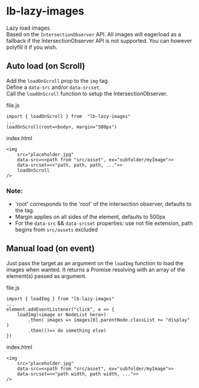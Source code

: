 # lb-lazy-images

Lazy load images.  
Based on the `IntersectionObserver` API.
All images will eagerload as a fallback if the IntersectionObserver API is not supported. You can however polyfill it if you wish.  

## Auto load (on Scroll)

Add the `loadOnScroll` prop to the `img` tag.  
Define a `data-src` and/or `data-srcset`.  
Call the `loadOnScroll` function to setup the IntersectionObserver.  

file.js
```
import { loadOnScroll } from  "lb-lazy-images"
...
loadOnScroll(root=<body>, margin="500px")
```

index.html
```
<img 
	src="placeholder.jpg" 
	data-src=<<path from "src/asset", ex="subfolder/myImage">> 
	data-srcset=<<"path, path, path, ...">>
	loadOnScroll
/>
```

### Note: 
- 'root' corresponds to the 'root' of the intersection observer, defaults to the <body> tag.
- Margin applies on all sides of the element, defaults to 500px
- For the `data-src` && `data-srcset` properties: use not file extension, path begins from `src/assets` excluded

## Manual load (on event)

Just pass the target as an argument on the `loadImg` function to load the images when wanted.
It returns a Promise resolving with an array of the element(s) passed as argument.

file.js
```
import { loadImg } from "lb-lazy-images"
...
element.addEventListener("click", e => {
	loadImg(<image or NodeList here>)
		.then( images => images[0].parentNode.classList += "display"  )
		.then(()=> do something else)
})
```

index.html
```
<img 
	src="placeholder.jpg" 
	data-src=<<path from "src/asset", ex="subfolder/myImage">> 
	data-srcset=<<"path width, path width, ...">>
/>
```


